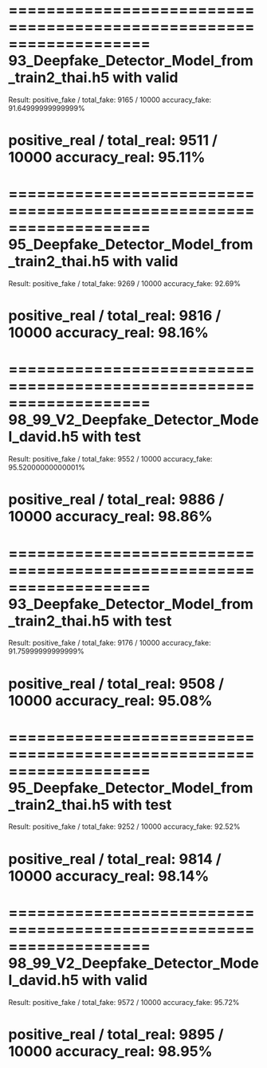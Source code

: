 
===================================================================
93_Deepfake_Detector_Model_from_train2_thai.h5 with valid
===================================================================
Result:
positive_fake / total_fake: 9165 / 10000
accuracy_fake: 91.64999999999999%

positive_real / total_real: 9511 / 10000
accuracy_real: 95.11%
====================================================================

    
===================================================================
95_Deepfake_Detector_Model_from_train2_thai.h5 with valid
===================================================================
Result:
positive_fake / total_fake: 9269 / 10000
accuracy_fake: 92.69%

positive_real / total_real: 9816 / 10000
accuracy_real: 98.16%
====================================================================

    
===================================================================
98_99_V2_Deepfake_Detector_Model_david.h5 with test
===================================================================
Result:
positive_fake / total_fake: 9552 / 10000
accuracy_fake: 95.52000000000001%

positive_real / total_real: 9886 / 10000
accuracy_real: 98.86%
====================================================================

    
===================================================================
93_Deepfake_Detector_Model_from_train2_thai.h5 with test
===================================================================
Result:
positive_fake / total_fake: 9176 / 10000
accuracy_fake: 91.75999999999999%

positive_real / total_real: 9508 / 10000
accuracy_real: 95.08%
====================================================================

    
===================================================================
95_Deepfake_Detector_Model_from_train2_thai.h5 with test
===================================================================
Result:
positive_fake / total_fake: 9252 / 10000
accuracy_fake: 92.52%

positive_real / total_real: 9814 / 10000
accuracy_real: 98.14%
====================================================================

    
===================================================================
98_99_V2_Deepfake_Detector_Model_david.h5 with valid
===================================================================
Result:
positive_fake / total_fake: 9572 / 10000
accuracy_fake: 95.72%

positive_real / total_real: 9895 / 10000
accuracy_real: 98.95%
====================================================================

    